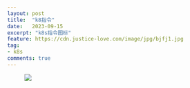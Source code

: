 ```yaml
---
layout: post
title:  "k8指令"
date:   2023-09-15
excerpt: "k8s指令图标"
feature: https://cdn.justice-love.com/image/jpg/bjfj1.jpg
tag:
- k8s
comments: true
---
```

<figure>
	<img src="{{ site.staticUrl }}/image/jpg/k8s-conmands.jpg" />
</figure>

